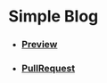 # Simple Blog


- ### [**Preview** ](https://andreas-just.github.io/simple-blog/#/)
- ### [**PullRequest**](https://github.com/Andreas-Just/simple-blog/pull/3)
